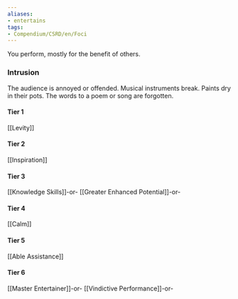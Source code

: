 ```yaml
---
aliases:
- entertains
tags:
- Compendium/CSRD/en/Foci
---
```


You perform, mostly for the benefit of others.
 ### Intrusion
The audience is annoyed or offended. Musical instruments break. Paints dry in their pots. The words to a poem or song are forgotten.

#### Tier 1
[[Levity]]
#### Tier 2
[[Inspiration]]
#### Tier 3
[[Knowledge Skills]]-or-
[[Greater Enhanced Potential]]-or-
#### Tier 4
[[Calm]]
#### Tier 5
[[Able Assistance]]
#### Tier 6
[[Master Entertainer]]-or-
[[Vindictive Performance]]-or-
